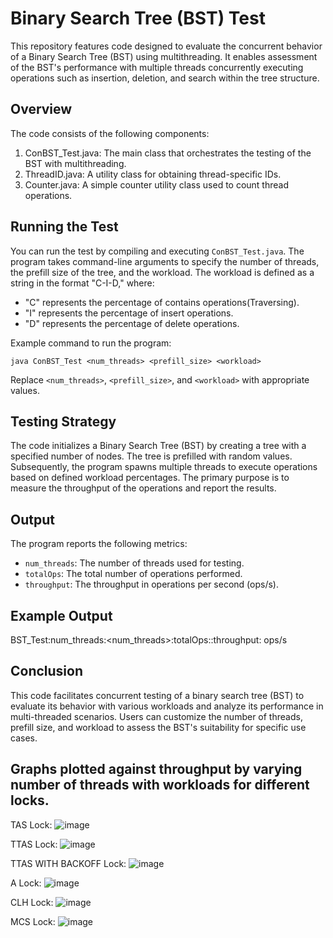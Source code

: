 # Binary Search Tree (BST) Test
This repository features code designed to evaluate the concurrent behavior of a Binary Search Tree (BST) using multithreading. It enables assessment of the BST's performance with multiple threads concurrently executing operations such as insertion, deletion, and search within the tree structure.

## Overview
The code consists of the following components:
1. ConBST_Test.java: The main class that orchestrates the testing of the BST with multithreading.
2. ThreadID.java: A utility class for obtaining thread-specific IDs.
3. Counter.java: A simple counter utility class used to count thread operations.

## Running the Test
You can run the test by compiling and executing `ConBST_Test.java`. The program takes command-line arguments to specify the number of threads, the prefill size of the tree, and the workload. The workload is defined as a string in the format "C-I-D," where:
- "C" represents the percentage of contains operations(Traversing).
- "I" represents the percentage of insert operations.
- "D" represents the percentage of delete operations.

Example command to run the program:
```shell
java ConBST_Test <num_threads> <prefill_size> <workload>
```
Replace `<num_threads>`, `<prefill_size>`, and `<workload>` with appropriate values.

## Testing Strategy
The code initializes a Binary Search Tree (BST) by creating a tree with a specified number of nodes. The tree is prefilled with random values. Subsequently, the program spawns multiple threads to execute operations based on defined workload percentages. The primary purpose is to measure the throughput of the operations and report the results.

## Output
The program reports the following metrics:
- `num_threads`: The number of threads used for testing.
- `totalOps`: The total number of operations performed.
- `throughput`: The throughput in operations per second (ops/s).

## Example Output
BST_Test:num_threads:<num_threads>:totalOps:<totalOps>:throughput:<throughput> ops/s

## Conclusion
This code facilitates concurrent testing of a binary search tree (BST) to evaluate its behavior with various workloads and analyze its performance in multi-threaded scenarios. Users can customize the number of threads, prefill size, and workload to assess the BST's suitability for specific use cases.

##  Graphs plotted against throughput by varying number of threads with workloads for different locks.

TAS Lock:
![image](https://github.com/Anandn3601/HPC_Assignment-3/assets/91625967/9bd913f7-acbf-438a-83f7-011b0b3ef4cb)

TTAS Lock:
![image](https://github.com/Anandn3601/HPC_Assignment-3/assets/91625967/0815823a-e987-4d34-bb5d-5143dce79839)

TTAS WITH BACKOFF Lock:
![image](https://github.com/Anandn3601/HPC_Assignment-3/assets/91625967/8f247ed2-c012-45a2-b67f-d98c69b5aeb3)

A Lock:
![image](https://github.com/Anandn3601/HPC_Assignment-3/assets/91625967/c41c85c0-753d-451f-bd05-e43c5e7a1c80)

CLH Lock:
![image](https://github.com/Anandn3601/HPC_Assignment-3/assets/91625967/43908f9b-9cd5-4a7b-b1e4-28f73ac6e7c3)

MCS Lock:
![image](https://github.com/Anandn3601/HPC_Assignment-3/assets/91625967/81dbfebb-c09c-4fc4-a663-0a582e34f658)



